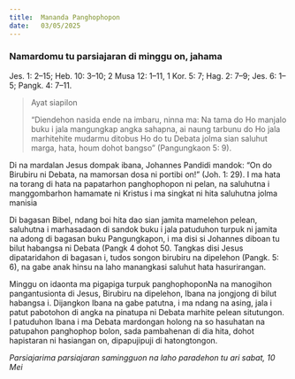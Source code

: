 ```yaml
---
title:  Mananda Panghophopon
date:   03/05/2025
---
```


### Namardomu tu parsiajaran di minggu on, jahama

Jes. 1: 2–15; Heb. 10: 3–10; 2 Musa 12: 1–11, 1 Kor. 5: 7; Hag. 2: 7–9; Jes. 6: 1–5; Pangk. 4: 7–11.

> <p>Ayat siapilon</p>
> “Diendehon nasida ende na imbaru, ninna ma: Na tama do Ho manjalo buku i jala mangungkap angka sahapna, ai naung tarbunu do Ho jala marhitehite mudarmu ditobus Ho do tu Debata jolma sian saluhut marga, hata, houm dohot bangso” (Pangungkaon 5: 9).

Di na mardalan Jesus dompak ibana, Johannes Pandidi mandok: “On do Birubiru ni Debata, na mamorsan dosa ni portibi on!” (Joh. 1: 29). I ma hata na torang di hata na papatarhon panghophopon ni pelan, na saluhutna i manggombarhon hamamate ni Kristus i ma singkat ni hita saluhutna jolma manisia

Di bagasan Bibel, ndang boi hita dao sian jamita mamelehon pelean, saluhutna i marhasadaon di sandok buku i jala patuduhon turpuk ni jamita na adong di bagasan buku Pangungkapon, i ma disi si Johannes diboan tu bilut habangsa ni Debata (Pangk 4 dohot 50. Tangkas disi Jesus dipataridahon di bagasan i, tudos songon birubiru na dipelehon (Pangk. 5: 6), na gabe anak hinsu na laho manangkasi saluhut hata hasurirangan.

Minggu on idaonta ma pigapiga turpuk panghophoponNa na manogihon pangantusionta di Jesus, Birubiru na dipelehon, Ibana na jongjong di bilut habangsa i. Dijangkon Ibana na gabe patutna, i ma ndang na asing, jala i patut pabotohon di angka na pinatupa ni Debata marhite pelean situtungon. I patuduhon Ibana i ma Debata mardongan holong na so hasuhatan na patupahon panghophop bolon, sada pambahenan di dia hita, dohot hapistaran ni hasiangan on, dipapujipuji di hatongtongon.

_Parsiajarima parsiajaran samingguon na laho paradehon tu ari sabat, 10 Mei_